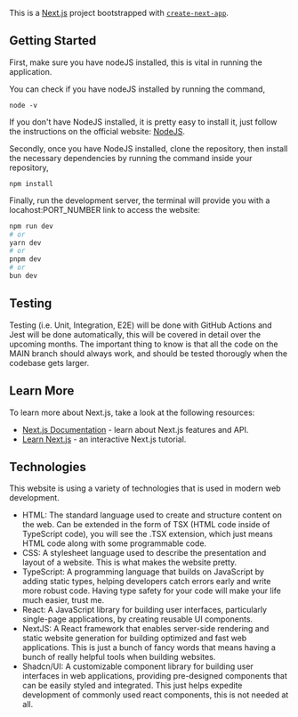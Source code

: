 This is a [Next.js](https://nextjs.org/) project bootstrapped with [`create-next-app`](https://github.com/vercel/next.js/tree/canary/packages/create-next-app).

## Getting Started

First, make sure you have nodeJS installed, this is vital in running the application.

You can check if you have nodeJS installed by running the command,

```
node -v
```

If you don't have NodeJS installed, it is pretty easy to install it, just follow the instructions on the official website: [NodeJS](https://nodejs.org/en/learn/getting-started/how-to-install-nodejs).

Secondly, once you have NodeJS installed, clone the repository, then install the necessary dependencies by running the command inside your repository,

```
npm install
```

Finally, run the development server, the terminal will provide you with a locahost:PORT_NUMBER link to access the website:

```bash
npm run dev
# or
yarn dev
# or
pnpm dev
# or
bun dev
```

## Testing

Testing (i.e. Unit, Integration, E2E) will be done with GitHub Actions and Jest will be done automatically, this will be covered in detail over the upcoming months. The important thing to know is that all the code on the MAIN branch should always work, and should be tested thorougly when the codebase gets larger.

## Learn More

To learn more about Next.js, take a look at the following resources:

- [Next.js Documentation](https://nextjs.org/docs) - learn about Next.js features and API.
- [Learn Next.js](https://nextjs.org/learn) - an interactive Next.js tutorial.

## Technologies

This website is using a variety of technologies that is used in modern web development.

- HTML: The standard language used to create and structure content on the web. Can be extended in the form of TSX (HTML code inside of TypeScript code), you will see the .TSX extension, which just means HTML code along with some programmable code.
- CSS: A stylesheet language used to describe the presentation and layout of a website. This is what makes the website pretty.
- TypeScript: A programming language that builds on JavaScript by adding static types, helping developers catch errors early and write more robust code. Having type safety for your code will make your life much easier, trust me.
- React: A JavaScript library for building user interfaces, particularly single-page applications, by creating reusable UI components.
- NextJS: A React framework that enables server-side rendering and static website generation for building optimized and fast web applications. This is just a bunch of fancy words that means having a bunch of really helpful tools when building websites.
- Shadcn/UI: A customizable component library for building user interfaces in web applications, providing pre-designed components that can be easily styled and integrated. This just helps expedite development of commonly used react components, this is not needed at all.

